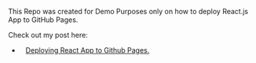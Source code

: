This Repo was created for Demo Purposes only on how to deploy React.js App to GitHub Pages.

Check out my post here:
 - &nbsp;&nbsp; [Deploying React App to Github Pages.](https://vshengeliya.medium.com/deploying-react-app-to-github-pages-16028f50bf66)
